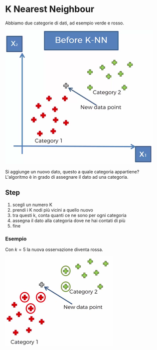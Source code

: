 # K Nearest Neighbour

Abbiamo due categorie di dati, ad esempio verde e rosso.

![k-nn](img/001.png)

Si aggiunge un nuovo dato, questo a quale categoria appartiene?
L'algoritmo è in grado di assegnare il dato ad una categoria.

## Step

1. scegli un numero K
2. prendi i K nodi più vicini a quello nuovo
3. tra questi k, conta quanti ce ne sono per ogni categoria
4. assegna il dato alla categoria dove ne hai contati di più
5. fine

### Esempio

Con $k=5$ la nuova osservazione diventa rossa.

![k = 5](img/002.png)
